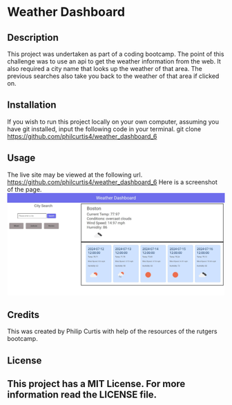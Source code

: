# Weather Dashboard
## Description
This project was undertaken as part of a coding bootcamp. The point of this challenge was to use an api to get the weather information from the web. It also required a city name that looks up the weather of that area. The previous searches also take you back to the weather of that area if clicked on.

## Installation
If you wish to run this project locally on your own computer, assuming you have git installed, input the following code in your terminal.
git clone https://github.com/philcurtis4/weather_dashboard_6

## Usage
The live site may be viewed at the following url.
https://github.com/philcurtis4/weather_dashboard_6
Here is a screenshot of the page.
![image of weather dashboard](./assests/images/screenshot.jpg)
    
## Credits
This was created by Philip Curtis with help of the resources of the rutgers bootcamp.
## License
This project has a MIT License. For more information read the LICENSE file.
---